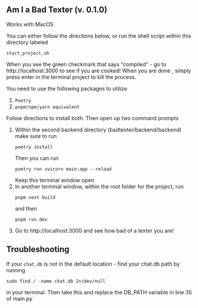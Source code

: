 ## Am I a Bad Texter (v. 0.1.0)
Works with MacOS  

You can either follow the directions below, or run the shell script within this directory labeled
```
start_project.sh
```
When you see the green checkmark that says "compiled" - go to http://localhost:3000 to see if you are cooked! When you are done , simply press enter in the terminal project to kill the process.

You need to use the following packages to utilize

1. ```Poetry```
2. ```pnpm/npm/yarn equivalent```

Follow directions to install both. Then open up two command prompts

1. Within the second backend directory (badtexter/backend/backend) make sure to run 
    ```
    poetry install
    ```
    Then you can run 
    ```
    poetry run uvicorn main:app --reload
    ```
    Keep this terminal window open
2. In another terminal window, within the root folder for the project, run 
    ```
    pnpm next build
    ```
    and then 
    ```
    pnpm run dev
    ```
3. Go to http://localhost:3000 and see how bad of a texter you are!


## Troubleshooting

If your `chat.db` is not in the default location - find your chat.db path by running 
```
sudo find / -name chat.db 2>/dev/null
```
in your terminal. Then take this and replace the DB_PATH variable in line 35 of main.py


